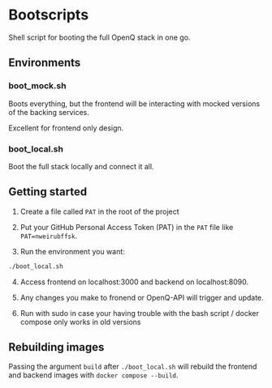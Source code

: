 # Bootscripts

Shell script for booting the full OpenQ stack in one go.

## Environments

### boot_mock.sh
Boots everything, but the frontend will be interacting with mocked versions of the backing services.

Excellent for frontend only design.

### boot_local.sh
Boot the full stack locally and connect it all.

## Getting started

1. Create a file called `PAT` in the root of the project

2. Put your GitHub Personal Access Token (PAT) in the `PAT` file like `PAT=nweirubffsk`.

3. Run the environment you want:

```bash
./boot_local.sh
```

4. Access frontend on localhost:3000 and backend on localhost:8090.

5. Any changes you make to fronend or OpenQ-API will trigger and update.

6. Run with sudo in case your having trouble with the bash script / docker compose only works in old versions

## Rebuilding images

Passing the argument `build` after `./boot_local.sh` will rebuild the frontend and backend images with `docker compose --build`.
